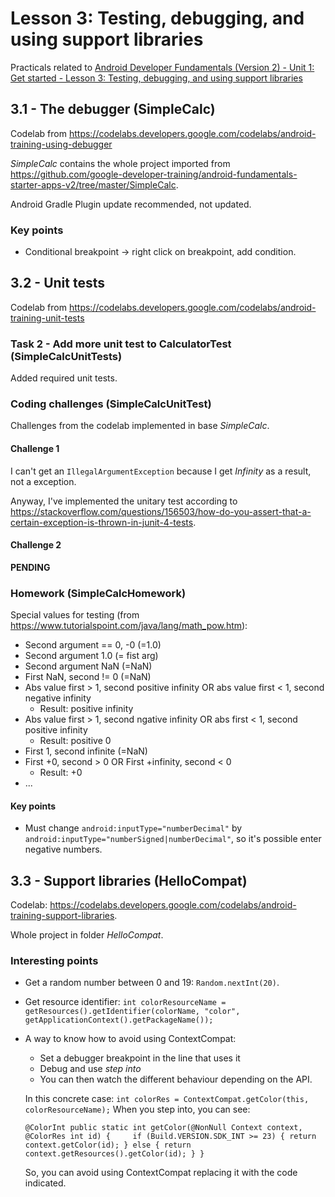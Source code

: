 # Lesson 3: Testing, debugging, and using support libraries

Practicals related to [Android Developer Fundamentals (Version 2) - Unit 1: Get started - Lesson 3: Testing, debugging, and using support libraries](https://google-developer-training.github.io/android-developer-fundamentals-course-concepts-v2/unit-1-get-started/lesson-3-testing,-debugging,-and-using-support-libraries/3-1-c-the-android-studio-debugger/3-1-c-the-android-studio-debugger.html)

## 3.1 - The debugger (SimpleCalc)

Codelab from https://codelabs.developers.google.com/codelabs/android-training-using-debugger

*SimpleCalc* contains the whole project imported from https://github.com/google-developer-training/android-fundamentals-starter-apps-v2/tree/master/SimpleCalc.

Android Gradle Plugin update recommended, not updated.

### Key points
  - Conditional breakpoint -> right click on breakpoint, add condition.
  
## 3.2 - Unit tests

Codelab from https://codelabs.developers.google.com/codelabs/android-training-unit-tests

### Task 2 - Add more unit test to CalculatorTest (SimpleCalcUnitTests)

Added required unit tests.

### Coding challenges (SimpleCalcUnitTest)

Challenges from the codelab implemented in base *SimpleCalc*.

#### Challenge 1

I can't get an `IllegalArgumentException` because I get *Infinity* as a result, not a exception.

Anyway, I've implemented the unitary test according to https://stackoverflow.com/questions/156503/how-do-you-assert-that-a-certain-exception-is-thrown-in-junit-4-tests.

#### Challenge 2

**PENDING**

### Homework (SimpleCalcHomework)

Special values for testing (from https://www.tutorialspoint.com/java/lang/math_pow.htm):
  - Second argument == 0, -0 (=1.0)
  - Second argument 1.0 (= fist arg)
  - Second argument NaN (=NaN)
  - First NaN, second != 0 (=NaN)
  - Abs value first > 1, second positive infinity OR
    abs value first < 1, second negative infinity
      - Result: positive infinity
  - Abs value first > 1, second ngative infinity OR
    abs first < 1, second positive infinity
      - Result: positive 0
  - First 1, second infinite (=NaN)
  - First +0, second > 0 OR
    First +infinity, second < 0
      - Result: +0     
  - ...

#### Key points
  - Must change `android:inputType="numberDecimal"` by `android:inputType="numberSigned|numberDecimal"`, so it's possible enter negative numbers.
  
## 3.3 - Support libraries (HelloCompat)

Codelab: https://codelabs.developers.google.com/codelabs/android-training-support-libraries.

Whole project in folder *HelloCompat*.

### Interesting points
  - Get a random number between 0 and 19: `Random.nextInt(20)`.
  - Get resource identifier: `int colorResourceName = getResources().getIdentifier(colorName, "color", getApplicationContext().getPackageName());`
  - A way to know how to avoid using ContextCompat:
    - Set a debugger breakpoint in the line that uses it
    - Debug and use *step into*
    - You can then watch the different behaviour depending on the API.
    
    In this concrete case:
    `int colorRes = ContextCompat.getColor(this, colorResourceName);`
    When you step into, you can see:
    
    `
    @ColorInt
    public static int getColor(@NonNull Context context, @ColorRes int id) {    
            if (Build.VERSION.SDK_INT >= 23) {
                return context.getColor(id);
            } else {
                return context.getResources().getColor(id);
            }
        }        `
        
     So, you can avoid using ContextCompat replacing it with the code indicated.
